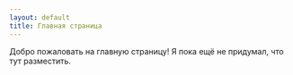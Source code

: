 ```yaml
---
layout: default
title: Главная страница
---
```


Добро пожаловать на главную страницу! Я пока ещё не придумал, что тут разместить.